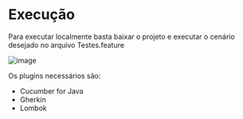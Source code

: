 # Execução

Para executar localmente basta baixar o projeto e executar o cenário desejado no arquivo Testes.feature

![image](https://github.com/Wallacemmp/automation/assets/51463373/c3e849bd-e35b-4c8e-afb5-f1cbbaf1ec45)

Os plugins necessários são:

- Cucumber for Java
- Gherkin
- Lombok

